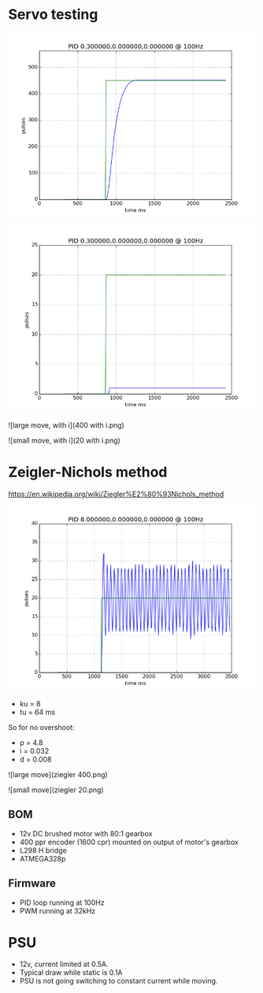 # Servo testing

![large move, no i](400.png)

![small move, no i](20.png)

![large move, with i](400 with i.png)

![small move, with i](20 with i.png)


# Zeigler-Nichols method

https://en.wikipedia.org/wiki/Ziegler%E2%80%93Nichols_method

![oscillation.png](oscillation.png)

* ku = 8
* tu = 64 ms

So for no overshoot:

* p = 4.8
* i = 0.032
* d = 0.008

![large move](ziegler 400.png)

![small move](ziegler 20.png)

## BOM

* 12v DC brushed motor with 80:1 gearbox
* 400 ppr encoder (1600 cpr) mounted on output of motor's gearbox
* L298 H bridge
* ATMEGA328p

## Firmware

* PID loop running at 100Hz
* PWM running at 32kHz

# PSU

* 12v, current limited at 0.5A.
* Typical draw while static is 0.1A
* PSU is not going switching to constant current while moving.
